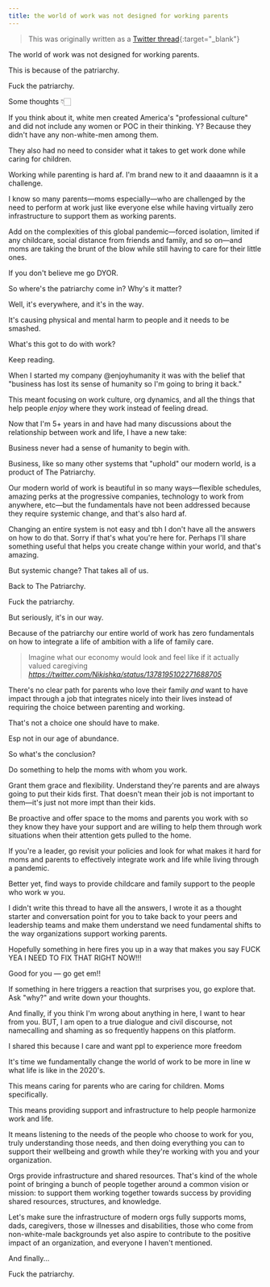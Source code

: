 ```yaml
---
title: the world of work was not designed for working parents
---
```

> This was originally written as a [Twitter thread][1]{:target="\_blank"}

The world of work was not designed for working parents.

This is because of the patriarchy.

Fuck the patriarchy.

Some thoughts 👇🏻

If you think about it, white men created America's "professional culture" and did not include any women or POC in their thinking. Y? Because they didn't have any non-white-men among them.

They also had no need to consider what it takes to get work done while caring for children.

Working while parenting is hard af. I'm brand new to it and daaaamnn is it a challenge.

I know so many parents—moms especially—who are challenged by the need to perform at work just like everyone else while having virtually zero infrastructure to support them as working parents.

Add on the complexities of this global pandemic—forced isolation, limited if any childcare, social distance from friends and family, and so on—and moms are taking the brunt of the blow while still having to care for their little ones.

If you don't believe me go DYOR.

So where's the patriarchy come in? Why's it matter?

Well, it's everywhere, and it's in the way.

It's causing physical and mental harm to people and it needs to be smashed.

What's this got to do with work?

Keep reading.

When I started my company @enjoyhumanity it was with the belief that "business has lost its sense of humanity so I'm going to bring it back."

This meant focusing on work culture, org dynamics, and all the things that help people *enjoy* where they work instead of feeling dread.

Now that I'm 5+ years in and have had many discussions about the relationship between work and life, I have a new take:

Business never had a sense of humanity to begin with.

Business, like so many other systems that "uphold" our modern world, is a product of The Patriarchy.

Our modern world of work is beautiful in so many ways—flexible schedules, amazing perks at the progressive companies, technology to work from anywhere, etc—but the fundamentals have not been addressed because they require systemic change, and that's also hard af.

Changing an entire system is not easy and tbh I don't have all the answers on how to do that. Sorry if that's what you're here for. Perhaps I'll share something useful that helps you create change within your world, and that's amazing. 

But systemic change? That takes all of us.

Back to The Patriarchy.

Fuck the patriarchy.

But seriously, it's in our way.

Because of the patriarchy our entire world of work has zero fundamentals on how to integrate a life of ambition with a life of family care.

<blockquote class="quoteback" darkmode="" data-title="Nikishka%20Iyengar%20(she%2Fher)%20on%20Twitter" data-author="" cite="https://twitter.com/Nikishka/status/1378195102271688705">Imagine what our economy would look and feel like if it actually valued caregiving<footer> <cite><a href="https://twitter.com/Nikishka/status/1378195102271688705">https://twitter.com/Nikishka/status/1378195102271688705</a></cite></footer>
</blockquote>
<script note="" src="https://cdn.jsdelivr.net/gh/Blogger-Peer-Review/quotebacks@1/quoteback.js"></script>

There's no clear path for parents who love their family *and* want to have impact through a job that integrates nicely into their lives instead of requiring the choice between parenting and working.

That's not a choice one should have to make.

Esp not in our age of abundance.

So what's the conclusion?

Do something to help the moms with whom you work.

Grant them grace and flexibility. Understand they're parents and are always going to put their kids first. That doesn't mean their job is not important to them—it's just not more impt than their kids.

Be proactive and offer space to the moms and parents you work with so they know they have your support and are willing to help them through work situations when their attention gets pulled to the home.

If you're a leader, go revisit your policies and look for what makes it hard for moms and parents to effectively integrate work and life while living through a pandemic.

Better yet, find ways to provide childcare and family support to the people who work w you.

I didn't write this thread to have all the answers, I wrote it as a thought starter and conversation point for you to take back to your peers and leadership teams and make them understand we need fundamental shifts to the way organizations support working parents.

Hopefully something in here fires you up in a way that makes you say FUCK YEA I NEED TO FIX THAT RIGHT NOW!!!

Good for you — go get em!!

If something in here triggers a reaction that surprises you, go explore that. Ask "why?" and write down your thoughts.

And finally, if you think I'm wrong about anything in here, I want to hear from you. BUT, I am open to a true dialogue and civil discourse, not namecalling and shaming as so frequently happens on this platform.

I shared this because I care and want ppl to experience more freedom

It's time we fundamentally change the world of work to be more in line w what life is like in the 2020's.

This means caring for parents who are caring for children. Moms specifically.

This means providing support and infrastructure to help people harmonize work and life.

It means listening to the needs of the people who choose to work for you, truly understanding those needs, and then doing everything you can to support their wellbeing and growth while they're working with you and your organization.

Orgs provide infrastructure and shared resources. That's kind of the whole point of bringing a bunch of people together around a common vision or mission: to support them working together towards success by providing shared resources, structures, and knowledge.

Let's make sure the infrastructure of modern orgs fully supports moms, dads, caregivers, those w illnesses and disabilities, those who come from non-white-male backgrounds yet also aspire to contribute to the positive impact of an organization, and everyone I haven't mentioned.

And finally...

Fuck the patriarchy.

[1]:	https://twitter.com/TheRoyalTbomb/status/1376958731578179586